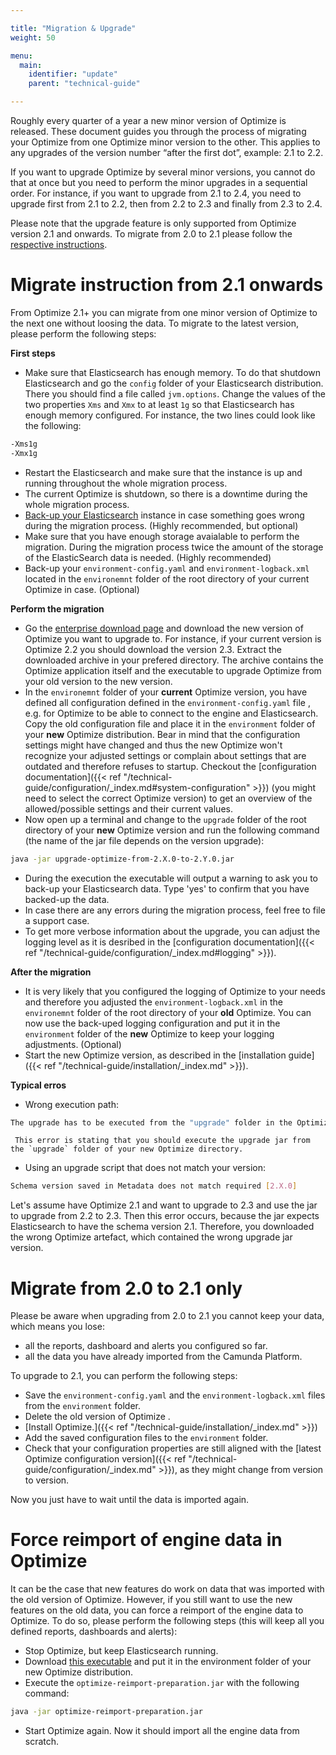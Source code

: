```yaml
---

title: "Migration & Upgrade"
weight: 50

menu:
  main:
    identifier: "update"
    parent: "technical-guide"

---
```


Roughly every quarter of a year a new minor version of Optimize is released. These document guides you through the process of migrating your Optimize from one Optimize minor version to the other. This applies to any upgrades of the version number “after the first dot”, example: 2.1 to 2.2.

If you want to upgrade Optimize by several minor versions, you cannot do that at once but you need to perform the minor upgrades in a sequential order. For instance, if you want to upgrade from 2.1 to 2.4, you need to upgrade first from 2.1 to 2.2, then from 2.2 to 2.3 and finally from 2.3 to 2.4.

Please note that the upgrade feature is only supported from Optimize version 2.1 and onwards. To migrate from 2.0 to 2.1 please follow the [respective instructions](#migrate-from-2-0-to-2-1-only).

# Migrate instruction from 2.1 onwards

From Optimize 2.1+ you can migrate from one minor version of Optimize to the next one without loosing the data. To migrate to the latest version, please perform the following steps:

**First steps**

* Make sure that Elasticsearch has enough memory. To do that shutdown Elasticsearch and go the `config` folder of your Elasticsearch distribution. There you should find a file called `jvm.options`. Change the values of the two properties `Xms` and `Xmx` to at least `1g` so that Elasticsearch has enough memory configured. For instance, the two lines could look like the following:

```bash
-Xms1g
-Xmx1g
```
* Restart the Elasticsearch and make sure that the instance is up and running throughout the whole migration process.
* The current Optimize is shutdown, so there is a downtime during the whole migration process.
* [Back-up your Elasticsearch](https://www.elastic.co/guide/en/elasticsearch/reference/current/modules-snapshots.html) instance in case something goes wrong during the migration process.  (Highly recommended, but optional)
* Make sure that you have enough storage avaialable to perform the migration. During the migration process twice the amount of the storage of the ElasticSearch data is needed. (Highly recommended)
* Back-up your `environment-config.yaml` and `environment-logback.xml` located in the `environemnt` folder of the root directory of your current Optimize in case. (Optional)

**Perform the migration**

* Go the [enterprise download page](https://docs.camunda.org/enterprise/download/#camunda-optimize) and download the new version of Optimize you want to upgrade to. For instance, if your current version is Optimize 2.2 you should download the version 2.3. Extract the downloaded archive in your prefered directory. The archive contains the Optimize application itself and the executable to upgrade Optimize from your old version to the new version.
* In the `environemnt` folder of your **current** Optimize version, you have defined all configuration defined in the `environment-config.yaml` file , e.g. for Optimize to be able to connect to the engine and Elasticsearch. Copy the old configuration file and place it in the `environment` folder of your **new** Optimize distribution. Bear in mind that the configuration settings might have changed and thus the new Optimize won't recognize your adjusted settings or complain about settings that are outdated and therefore refuses to startup. Checkout the [configuration documentation]({{< ref "/technical-guide/configuration/_index.md#system-configuration" >}}) (you might need to select the correct Optimize version) to get an overview of the allowed/possible settings and their current values. 
* Now open up a terminal and change to the `upgrade` folder of the root directory of your **new** Optimize version and run the following command (the name of the jar file depends on the version upgrade):

```bash
java -jar upgrade-optimize-from-2.X.0-to-2.Y.0.jar
```

  * During the execution the executable will output a warning to ask you to back-up your Elasticsearch data. Type 'yes' to confirm that you have backed-up the data.
  * In case there are any errors during the migration process, feel free to file a support case.
  * To get more verbose information about the upgrade, you can adjust the logging level as it is desribed in the [configuration documentation]({{< ref "/technical-guide/configuration/_index.md#logging" >}}).

**After the migration**

* It is very likely that you configured the logging of Optimize to your needs and therefore you adjusted the `environment-logback.xml` in the `environemnt` folder of the root directory of your **old** Optimize. You can now use the back-uped logging configuration and put it in the `environment` folder of the **new** Optimize to keep your logging adjustments. (Optional)
* Start the new Optimize version, as described in the [installation guide]({{< ref "/technical-guide/installation/_index.md" >}}).

**Typical erros**

* Wrong execution path: 
```bash
The upgrade has to be executed from the "upgrade" folder in the Optimize root directory!
```

     This error is stating that you should execute the upgrade jar from the `upgrade` folder of your new Optimize directory.
* Using an upgrade script that does not match your version: 
```bash
Schema version saved in Metadata does not match required [2.X.0]
```
Let's assume have Optimize 2.1 and want to upgrade to 2.3 and use the jar to upgrade from 2.2 to 2.3. Then this error occurs, because the jar expects Elasticsearch to have the schema version 2.1. Therefore, you downloaded the wrong Optimize artefact, which contained the wrong upgrade jar version.

# Migrate from 2.0 to 2.1 only

Please be aware when upgrading from 2.0 to 2.1 you cannot keep your data, which means you lose:

* all the reports, dashboard and alerts you configured so far.
* all the data you have already imported from the Camunda Platform.

To upgrade to 2.1, you can perform the following steps:

* Save the `environment-config.yaml` and the `environment-logback.xml` files from the `environment` folder.
* Delete the old version of Optimize .
* [Install Optimize.]({{< ref "/technical-guide/installation/_index.md" >}})
* Add the saved configuration files to the `environment` folder.
* Check that your configuration properties are still aligned with the [latest Optimize configuration version]({{< ref "/technical-guide/configuration/_index.md" >}}), as they might change from version to version.

Now you just have to wait until the data is imported again.

# Force reimport of engine data in Optimize

It can be the case that new features do work on data that was imported with the old version of Optimize. However, if you still want 
to use the new features on the old data, you can force a reimport of the engine data to Optimize. To do so, please perform the following
steps (this will keep all you defined reports, dashboards and alerts):

* Stop Optimize, but keep Elasticsearch running.
* Download [this executable](optimize-reimport-preparation.jar) and put it in the environment folder of your new Optimize distribution.
* Execute the `optimize-reimport-preparation.jar` with the following command:
```bash
java -jar optimize-reimport-preparation.jar
```

* Start Optimize again. Now it should import all the engine data from scratch.
